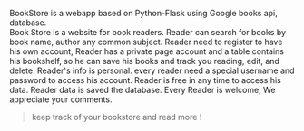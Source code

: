 <p class="lead">BookStore is a webapp based on Python-Flask using Google books api, database.
          <br>
          Book Store is a website for book readers. Reader can search for books by book name, author any common subject.
          Reader need to register to have his own account, Reader has a private page account and a table contains his bookshelf,
          so he can save his books and track you reading, edit, and delete.
          Reader's info is personal. every reader need a special username and password to access his account.
          Reader is free in any time to access his data.
          Reader data is saved the database.
          Every Reader is welcome, We appreciate your comments.
          <blockquote class="blockquote"><footer class="blockquote-footer">keep track of your bookstore and read more !
      </footer></blockquote></p>
